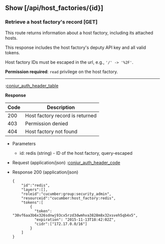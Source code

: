 ## Show [/api/host_factories/{id}]

### Retrieve a host factory's record [GET]

This route returns information about a host factory, including its attached hosts.

This response includes the host factory's deputy API key and all valid tokens.

Host factory IDs must be escaped in the url, e.g., `'/' -> '%2F'`.

**Permission required**: `read` privilege on the host factory.

---

:[conjur_auth_header_table](partials/conjur_auth_header_table.md)

**Response**

|Code|Description|
|----|-----------|
|200|Host factory record is returned|
|403|Permission denied|
|404|Host factory not found|

+ Parameters
    + id: redis (string) - ID of the host factory, query-escaped

+ Request (application/json)
    :[conjur_auth_header_code](partials/conjur_auth_header_code.md)

+ Response 200 (application/json)

    ```
    {
        "id":"redis",
        "layers":[],
        "roleid":"cucumber:group:security_admin",
        "resourceid":"cucumber:host_factory:redis",
        "tokens":[
            {
              "token": "30vf6aa3b6x326sdnwj93cx5rzd3dwmhva3828m8x32xsveh5qb4x5",
              "expiration": "2015-11-13T18:42:02Z",
              "cidr":["172.17.0.0/16"]
            }
        ]
    }
    ```
